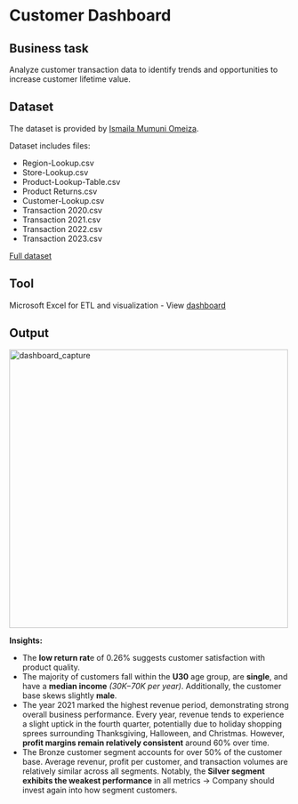 # Customer Dashboard

## Business task
Analyze customer transaction data to identify trends and opportunities to increase customer lifetime value.

## Dataset
The dataset is provided by [Ismaila Mumuni Omeiza](https://www.youtube.com/datawithdecision).

Dataset includes files:
- Region-Lookup.csv
- Store-Lookup.csv
- Product-Lookup-Table.csv
- Product Returns.csv
- Customer-Lookup.csv
- Transaction 2020.csv
- Transaction 2021.csv
- Transaction 2022.csv
- Transaction 2023.csv

[Full dataset](https://uithcm-my.sharepoint.com/:f:/g/personal/19522413_ms_uit_edu_vn/Ettn7HxRj65PlQ1p_yMcjWEBPJ5pTCNqeyEIAH1NLY80FA?e=rJMdbf)

## Tool
Microsoft Excel for ETL and visualization - View [dashboard](https://uithcm-my.sharepoint.com/:x:/g/personal/19522413_ms_uit_edu_vn/EfP4LBG8FaVOve4MCxSfXsEBNErkHvQ5tngNb5wrKaqISQ?e=p9ml75)

## Output
<img width="501" alt="dashboard_capture" src="https://github.com/thanhtruchhh/Customer_Dashboard/assets/145547282/1fd5ff3f-6f43-4e66-a1dd-c52dde439bbe">

**Insights:**
- The **low return rat**e of 0.26% suggests customer satisfaction with product quality. 
- The majority of customers fall within the **U30** age group, are **single**, and have a **median income** *($30K-$70K per year)*. Additionally, the customer base skews slightly **male**.
- The year 2021 marked the highest revenue period, demonstrating strong overall business performance. Every year, revenue tends to experience a slight uptick in the fourth quarter, potentially due to holiday shopping sprees surrounding Thanksgiving, Halloween, and Christmas. However, **profit margins remain relatively consistent** around 60% over time.
- The Bronze customer segment accounts for over 50% of the customer base. Average revenur, profit per customer, and transaction volumes are relatively similar across all segments. Notably, the **Silver segment exhibits the weakest performance** in all metrics &rarr; Company should invest again into how segment customers.
